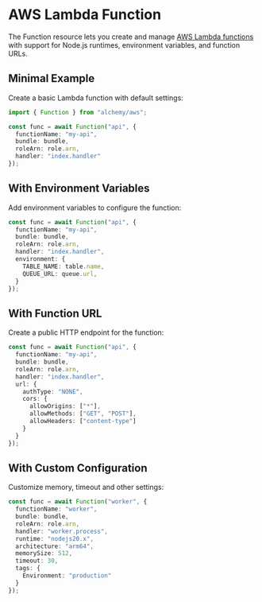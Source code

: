 # AWS Lambda Function

The Function resource lets you create and manage [AWS Lambda functions](https://docs.aws.amazon.com/lambda/latest/dg/welcome.html) with support for Node.js runtimes, environment variables, and function URLs.

## Minimal Example

Create a basic Lambda function with default settings:

```ts
import { Function } from "alchemy/aws";

const func = await Function("api", {
  functionName: "my-api",
  bundle: bundle,
  roleArn: role.arn,
  handler: "index.handler"
});
```

## With Environment Variables

Add environment variables to configure the function:

```ts
const func = await Function("api", {
  functionName: "my-api", 
  bundle: bundle,
  roleArn: role.arn,
  handler: "index.handler",
  environment: {
    TABLE_NAME: table.name,
    QUEUE_URL: queue.url,
  }
});
```

## With Function URL

Create a public HTTP endpoint for the function:

```ts
const func = await Function("api", {
  functionName: "my-api",
  bundle: bundle,
  roleArn: role.arn,
  handler: "index.handler",
  url: {
    authType: "NONE",
    cors: {
      allowOrigins: ["*"],
      allowMethods: ["GET", "POST"],
      allowHeaders: ["content-type"]
    }
  }
});
```

## With Custom Configuration

Customize memory, timeout and other settings:

```ts
const func = await Function("worker", {
  functionName: "worker",
  bundle: bundle,
  roleArn: role.arn,
  handler: "worker.process",
  runtime: "nodejs20.x",
  architecture: "arm64",
  memorySize: 512,
  timeout: 30,
  tags: {
    Environment: "production"
  }
});
```